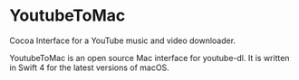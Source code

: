# YoutubeToMac
Cocoa Interface for a YouTube music and video downloader.

YoutubeToMac is an open source Mac interface for youtube-dl. It is written in Swift 4 for the latest versions of macOS.
